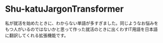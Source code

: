 # Shu-katuJargonTransformer
私が就活を始めたときに、わからない単語が多すぎました。同じようなお悩みをもつ人がいるのではないかと思って作った就活のときに出くわすIT用語を日本語に翻訳してくれる拡張機能です。
